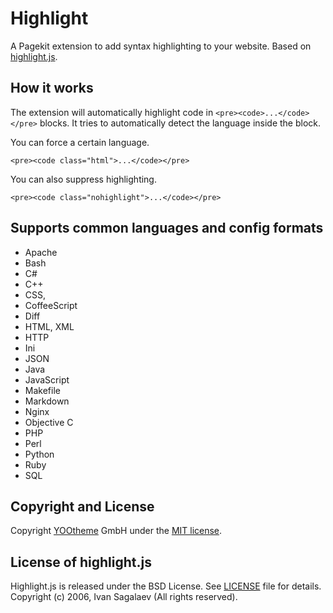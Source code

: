 Highlight
===

A Pagekit extension to add syntax highlighting to your website. Based on [highlight.js](https://github.com/isagalaev/highlight.js).

## How it works

The extension will automatically highlight code in `<pre><code>...</code></pre>` blocks. It tries to automatically detect the language inside the block.

You can force a certain language.

`<pre><code class="html">...</code></pre>`

You can also suppress highlighting.

`<pre><code class="nohighlight">...</code></pre>`

## Supports common languages and config formats

- Apache
- Bash
- C#
- C++
- CSS,
- CoffeeScript
- Diff
- HTML, XML
- HTTP
- Ini
- JSON
- Java
- JavaScript
- Makefile
- Markdown
- Nginx
- Objective C
- PHP
- Perl
- Python
- Ruby
- SQL

## Copyright and License

Copyright [YOOtheme](http://www.yootheme.com) GmbH under the [MIT license](LICENSE.md).

## License of highlight.js

Highlight.js is released under the BSD License. See [LICENSE](https://github.com/isagalaev/highlight.js/blob/master/LICENSE) file for details. Copyright (c) 2006, Ivan Sagalaev (All rights reserved).
